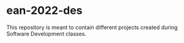 # ean-2022-des
This repository is meant to contain different projects created during Software Development classes.
